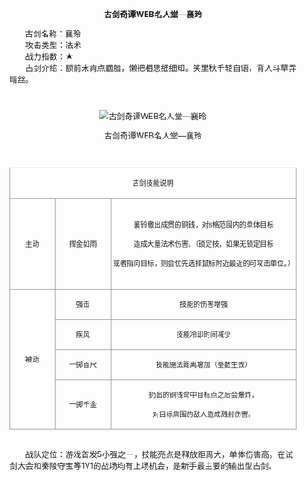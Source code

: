  <p style="TEXT-ALIGN:center"><B>古剑奇谭WEB名人堂—襄玲</B>
 
<p>&nbsp;&nbsp;&nbsp;&nbsp;&nbsp;&nbsp;&nbsp;古剑名称：襄玲<br>　　攻击类型：法术<br>　　战力指数：★<br>　　古剑介绍：额前未肯点胭脂，懒把相思细细知。笑里秋千轻自语，背人斗草弄晴丝。</p><p>&nbsp;</p><p style="text-align: center;"><img title="古剑奇谭WEB名人堂—襄玲" alt="古剑奇谭WEB名人堂—襄玲" src="http://dev.36b.me/current/gjqt/img/resource/502.jpg"></p><p style="text-align: center;">古剑奇谭WEB名人堂—襄玲</p><p>&nbsp;</p><table align="center" width="529"><tbody><tr style="height: 42px;"><td style="padding: 1px; border: 1px solid rgb(150, 150, 150); border-image: none;" colspan="3" valign="middle" width="529"><p style="text-align: center;"><span style="font-family: 宋体; font-size: 12px;">古剑技能说明</span></p></td></tr><tr style="height: 160px;"><td style="border-width: medium 1px 1px; border-style: none solid solid; border-color: currentColor rgb(150, 150, 150) rgb(150, 150, 150); padding: 1px;" valign="middle" width="81"><p style="text-align: center;"><span style="font-family: 宋体; font-size: 12px;">主动</span></p></td><td style="border-width: 1px 1px 1px medium; border-style: solid solid solid none; border-color: rgb(150, 150, 150) rgb(150, 150, 150) rgb(150, 150, 150) currentColor; padding: 1px;" valign="middle" width="103"><p style="text-align: center;"><span style="font-family: 宋体; font-size: 12px;">挥金如雨</span></p></td><td style="border-width: 1px 1px 1px medium; border-style: solid solid solid none; border-color: rgb(150, 150, 150) rgb(150, 150, 150) rgb(150, 150, 150) currentColor; padding: 1px;" valign="middle" width="345"><p style="text-align: center;"><span style="font-family: 宋体; font-size: 12px;">襄铃撒出成贯的铜钱，对<span style="font-family: Times New Roman;">8</span><span style="font-family: 宋体;">格范围内的单体目标</span></span></p><p style="text-align: center;"><span style="font-family: 宋体; font-size: 12px;">造成大量法术伤害。（锁定技，如果无锁定目标</span></p><p style="text-align: center;"><span style="font-family: 宋体; font-size: 12px;">或者指向目标，则会优先选择鼠标附近最近的可攻击单位。）</span></p></td></tr><tr style="height: 45px;"><td style="border-width: medium 1px 1px; border-style: none solid solid; border-color: currentColor rgb(150, 150, 150) rgb(150, 150, 150); padding: 1px;" rowspan="4" valign="middle" width="81"><p style="text-align: center;"><span style="font-family: 宋体; font-size: 12px;">被动</span></p></td><td style="border-width: medium 1px 1px medium; border-style: none solid solid none; border-color: currentColor rgb(150, 150, 150) rgb(150, 150, 150) currentColor; padding: 1px;" valign="middle" width="103"><p style="text-align: center;"><span style="font-family: 宋体; font-size: 12px;">强击</span></p></td><td style="border-width: medium 1px 1px medium; border-style: none solid solid none; border-color: currentColor rgb(150, 150, 150) rgb(150, 150, 150) currentColor; padding: 1px;" valign="middle" width="345"><p style="text-align: center;"><span style="font-family: 宋体; font-size: 12px;">技能的伤害增强</span></p></td></tr><tr style="height: 45px;"><td style="border-width: medium 1px 1px medium; border-style: none solid solid none; border-color: currentColor rgb(150, 150, 150) rgb(150, 150, 150) currentColor; padding: 1px;" valign="middle" width="103"><p style="text-align: center;"><span style="font-family: 宋体; font-size: 12px;">疾风</span></p></td><td style="border-width: medium 1px 1px medium; border-style: none solid solid none; border-color: currentColor rgb(150, 150, 150) rgb(150, 150, 150) currentColor; padding: 1px;" valign="middle" width="345"><p style="text-align: center;"><span style="font-family: 宋体; font-size: 12px;">技能冷却时间减少</span></p></td></tr><tr style="height: 45px;"><td style="border-width: medium 1px 1px medium; border-style: none solid solid none; border-color: currentColor rgb(150, 150, 150) rgb(150, 150, 150) currentColor; padding: 1px;" valign="middle" width="103"><p style="text-align: center;"><span style="font-family: 宋体; font-size: 12px;">一掷百尺</span></p></td><td style="border-width: medium 1px 1px medium; border-style: none solid solid none; border-color: currentColor rgb(150, 150, 150) rgb(150, 150, 150) currentColor; padding: 1px;" valign="middle" width="345"><p style="text-align: center;"><span style="font-family: 宋体; font-size: 12px;">技能施法距离增加（整数生效）</span></p></td></tr><tr style="height: 82px;"><td style="border-width: medium 1px 1px medium; border-style: none solid solid none; border-color: currentColor rgb(150, 150, 150) rgb(150, 150, 150) currentColor; padding: 1px;" valign="middle" width="103"><p style="text-align: center;"><span style="font-family: 宋体; font-size: 12px;">一掷千金</span></p></td><td style="border-width: medium 1px 1px medium; border-style: none solid solid none; border-color: currentColor rgb(150, 150, 150) rgb(150, 150, 150) currentColor; padding: 1px;" valign="middle" width="345"><p style="text-align: center;"><span style="font-family: 宋体; font-size: 12px;">扔出的铜钱命中目标点之后会爆炸，</span></p><p style="text-align: center;"><span style="font-family: 宋体; font-size: 12px;">对目标周围的敌人造成溅射伤害。</span></p></td></tr></tbody></table><p><br>　　战队定位：游戏首发5小强之一，技能亮点是释放距离大，单体伤害高。在试剑大会和秦陵夺宝等1V1的战场均有上场机会，是新手最主要的输出型古剑。</p>